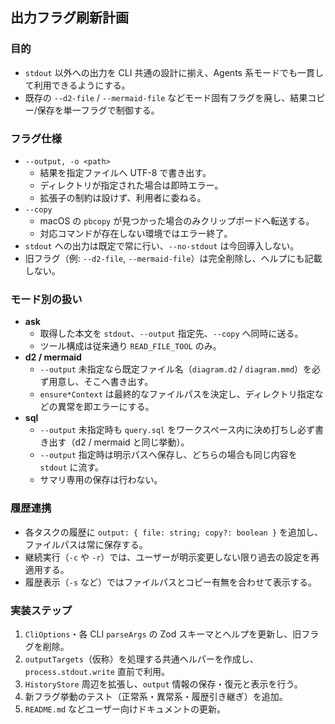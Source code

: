 ## 出力フラグ刷新計画

### 目的
- `stdout` 以外への出力を CLI 共通の設計に揃え、Agents 系モードでも一貫して利用できるようにする。
- 既存の `--d2-file` / `--mermaid-file` などモード固有フラグを廃し、結果コピー/保存を単一フラグで制御する。

### フラグ仕様
- `--output, -o <path>`
  - 結果を指定ファイルへ UTF-8 で書き出す。
  - ディレクトリが指定された場合は即時エラー。
  - 拡張子の制約は設けず、利用者に委ねる。
- `--copy`
  - macOS の `pbcopy` が見つかった場合のみクリップボードへ転送する。
  - 対応コマンドが存在しない環境ではエラー終了。
- `stdout` への出力は既定で常に行い、`--no-stdout` は今回導入しない。
- 旧フラグ（例: `--d2-file`, `--mermaid-file`）は完全削除し、ヘルプにも記載しない。

### モード別の扱い
- **ask**
  - 取得した本文を `stdout`、`--output` 指定先、`--copy` へ同時に送る。
  - ツール構成は従来通り `READ_FILE_TOOL` のみ。
- **d2 / mermaid**
  - `--output` 未指定なら既定ファイル名（`diagram.d2` / `diagram.mmd`）を必ず用意し、そこへ書き出す。
  - `ensure*Context` は最終的なファイルパスを決定し、ディレクトリ指定などの異常を即エラーにする。
- **sql**
  - `--output` 未指定時も `query.sql` をワークスペース内に決め打ちし必ず書き出す（d2 / mermaid と同じ挙動）。
  - `--output` 指定時は明示パスへ保存し、どちらの場合も同じ内容を `stdout` に流す。
  - サマリ専用の保存は行わない。

### 履歴連携
- 各タスクの履歴に `output: { file: string; copy?: boolean }` を追加し、ファイルパスは常に保存する。
- 継続実行（`-c` や `-r`）では、ユーザーが明示変更しない限り過去の設定を再適用する。
- 履歴表示（`-s` など）ではファイルパスとコピー有無を合わせて表示する。

### 実装ステップ
1. `CliOptions`・各 CLI `parseArgs` の Zod スキーマとヘルプを更新し、旧フラグを削除。
2. `outputTargets`（仮称）を処理する共通ヘルパーを作成し、`process.stdout.write` 直前で利用。
3. `HistoryStore` 周辺を拡張し、`output` 情報の保存・復元と表示を行う。
4. 新フラグ挙動のテスト（正常系・異常系・履歴引き継ぎ）を追加。
5. `README.md` などユーザー向けドキュメントの更新。
